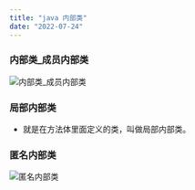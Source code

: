 ```yaml
---
title: "java 内部类"
date: "2022-07-24"
---
```


### 内部类_成员内部类
![内部类_成员内部类](/images/内部类_成员内部类.png "内部类_成员内部类")
### 局部内部类
 - 就是在方法体里面定义的类，叫做局部内部类。
### 匿名内部类
![匿名内部类](/images/匿名内部类.png "匿名内部类")